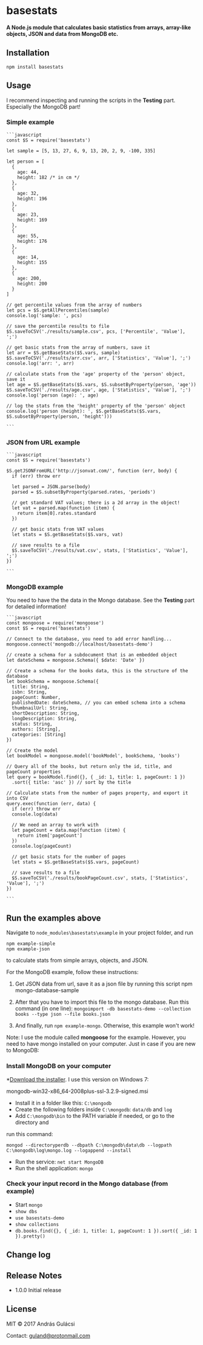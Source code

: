 # basestats

**A Node.js module that calculates basic statistics from arrays, array-like objects, JSON and data from MongoDB etc.**

## Installation

    npm install basestats


## Usage

I recommend inspecting and running the scripts in the **Testing** part. Especially the MongoDB part!

### Simple example

    ```javascript
    const $S = require('basestats')

    let sample = [5, 13, 27, 6, 9, 13, 20, 2, 9, -100, 335]

    let person = [
      {
        age: 44,
        height: 182 /* in cm */
      },
      {
        age: 32,
        height: 196
      },
      {
        age: 23,
        height: 169
      },
      {
        age: 55,
        height: 176
      },
      {
        age: 14,
        height: 155
      },
      {
        age: 200,
        height: 200
      }
    ]

    // get percentile values from the array of numbers
    let pcs = $S.getAllPercentiles(sample)
    console.log('sample: ', pcs)

    // save the percentile results to file
    $S.saveToCSV('./results/sample.csv', pcs, ['Percentile', 'Value'], ';')

    // get basic stats from the array of numbers, save it
    let arr = $S.getBaseStats($S.vars, sample)
    $S.saveToCSV('./results/arr.csv', arr, ['Statistics', 'Value'], ';')
    console.log('arr: ', arr)

    // calculate stats from the 'age' property of the 'person' object, save it
    let age = $S.getBaseStats($S.vars, $S.subsetByProperty(person, 'age'))
    $S.saveToCSV('./results/age.csv', age, ['Statistics', 'Value'], ';')
    console.log('person (age): ', age)

    // log the stats from the 'height' property of the 'person' object
    console.log('person (height): ', $S.getBaseStats($S.vars, $S.subsetByProperty(person, 'height')))

    ```

### JSON from URL example

    ```javascript
    const $S = require('basestats')

    $S.getJSONFromURL('http://jsonvat.com/', function (err, body) {
      if (err) throw err

      let parsed = JSON.parse(body)
      parsed = $S.subsetByProperty(parsed.rates, 'periods')

      // get standard VAT values; there is a 2d array in the object!
      let vat = parsed.map(function (item) {
        return item[0].rates.standard
      })

      // get basic stats from VAT values
      let stats = $S.getBaseStats($S.vars, vat)

      // save results to a file
      $S.saveToCSV('./results/vat.csv', stats, ['Statistics', 'Value'], ';')
    })

    ```

### MongoDB example

You need to have the the data in the Mongo database. See the **Testing** part for detailed information!

    ```javascript
    const mongoose = require('mongoose')
    const $S = require('basestats')

    // Connect to the database, you need to add error handling...
    mongoose.connect('mongodb://localhost/basestats-demo')

    // create a schema for a subdocument that is an embedded object
    let dateSchema = mongoose.Schema({ $date: 'Date' })

    // Create a schema for the books data, this is the structure of the database
    let bookSchema = mongoose.Schema({
      title: String,
      isbn: String,
      pageCount: Number,
      publishedDate: dateSchema, // you can embed schema into a schema
      thumbnailUrl: String,
      shortDescription: String,
      longDescription: String,
      status: String,
      authors: [String],
      categories: [String]
    })

    // Create the model
    let bookModel = mongoose.model('bookModel', bookSchema, 'books')

    // Query all of the books, but return only the id, title, and pageCount properties
    let query = bookModel.find({}, { _id: 1, title: 1, pageCount: 1 })
      .sort({ title: 'asc' }) // sort by the title

    // Calculate stats from the number of pages property, and export it into CSV
    query.exec(function (err, data) {
      if (err) throw err
      console.log(data)

      // We need an array to work with
      let pageCount = data.map(function (item) {
        return item['pageCount']
      })
      console.log(pageCount)

      // get basic stats for the number of pages
      let stats = $S.getBaseStats($S.vars, pageCount)

      // save results to a file
      $S.saveToCSV('./results/bookPageCount.csv', stats, ['Statistics', 'Value'], ';')
    })

    ```

## Run the examples above

Navigate to `node_modules\basestats\example` in your project folder, and run

    npm example-simple
    npm example-json

to calculate stats from simple arrays, objects, and JSON.

For the MongoDB example, follow these instructions:
1. Get JSON data from url, save it as a json file by running this script
    npm mongo-database-sample

2. After that you have to import this file to the mongo database. Run this command (in one line):
  `mongoimport -db basestats-demo --collection books --type json --file books.json`

3. And finally, run `npm example-mongo`. Otherwise, this example won't work!

Note: I use the module called **mongoose** for the example. However, you need to have mongo installed on your computer. Just in case if you are new to MongoDB:

### Install MongoDB on your computer

*[Download the installer](https://www.mongodb.org/dl/win32/x86_64-2008plus-ssl). I use this version on Windows 7: 

mongodb-win32-x86_64-2008plus-ssl-3.2.9-signed.msi

* Install it in a folder like this: `C:\mongodb`
* Create the following folders inside `C:\mongodb`: `data/db` and `log`
* Add `C:\mongodb\bin` to the PATH variable if needed, or go to the directory and 

run this command:

`mongod --directoryperdb --dbpath C:\mongodb\data\db --logpath C:\mongodb\log\mongo.log --logappend --install`

* Run the service: `net start MongoDB`
* Run the shell application: `mongo`

### Check your input record in the Mongo database (from example)

* Start `mongo`
* `show dbs`
* `use basestats-demo`
* `show collections`
* `db.books.find({}, { _id: 1, title: 1, pageCount: 1 }).sort({ _id: 1 }).pretty()`


## Change log


## Release Notes

* 1.0.0 Initial release

## License

MIT &copy; 2017 András Gulácsi

Contact: guland@protonmail.com
